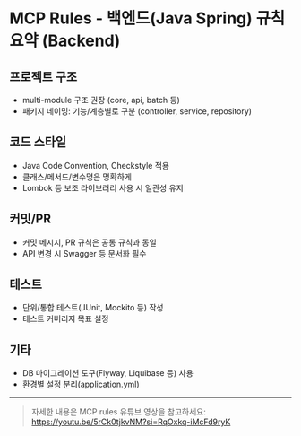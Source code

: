 # MCP Rules - 백엔드(Java Spring) 규칙 요약 (Backend)

## 프로젝트 구조
- multi-module 구조 권장 (core, api, batch 등)
- 패키지 네이밍: 기능/계층별로 구분 (controller, service, repository)

## 코드 스타일
- Java Code Convention, Checkstyle 적용
- 클래스/메서드/변수명은 명확하게
- Lombok 등 보조 라이브러리 사용 시 일관성 유지

## 커밋/PR
- 커밋 메시지, PR 규칙은 공통 규칙과 동일
- API 변경 시 Swagger 등 문서화 필수

## 테스트
- 단위/통합 테스트(JUnit, Mockito 등) 작성
- 테스트 커버리지 목표 설정

## 기타
- DB 마이그레이션 도구(Flyway, Liquibase 등) 사용
- 환경별 설정 분리(application.yml)

---

> 자세한 내용은 MCP rules 유튜브 영상을 참고하세요: https://youtu.be/5rCk0tjkvNM?si=RqOxkq-iMcFd9ryK
